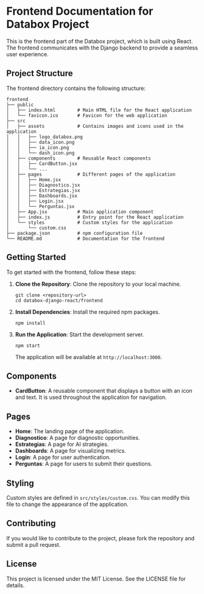 # Frontend Documentation for Databox Project

This is the frontend part of the Databox project, which is built using React. The frontend communicates with the Django backend to provide a seamless user experience.

## Project Structure

The frontend directory contains the following structure:

```
frontend
├── public
│   ├── index.html        # Main HTML file for the React application
│   └── favicon.ico       # Favicon for the web application
├── src
│   ├── assets            # Contains images and icons used in the application
│   │   ├── logo_databox.png
│   │   ├── data_icon.png
│   │   ├── ia_icon.png
│   │   └── dash_icon.png
│   ├── components        # Reusable React components
│   │   ├── CardButton.jsx
│   │   └── ...
│   ├── pages             # Different pages of the application
│   │   ├── Home.jsx
│   │   ├── Diagnostico.jsx
│   │   ├── Estrategias.jsx
│   │   ├── Dashboards.jsx
│   │   ├── Login.jsx
│   │   └── Perguntas.jsx
│   ├── App.jsx           # Main application component
│   ├── index.js          # Entry point for the React application
│   └── styles            # Custom styles for the application
│       └── custom.css
├── package.json          # npm configuration file
└── README.md             # Documentation for the frontend
```

## Getting Started

To get started with the frontend, follow these steps:

1. **Clone the Repository**: Clone the repository to your local machine.
   
   ```
   git clone <repository-url>
   cd databox-django-react/frontend
   ```

2. **Install Dependencies**: Install the required npm packages.

   ```
   npm install
   ```

3. **Run the Application**: Start the development server.

   ```
   npm start
   ```

   The application will be available at `http://localhost:3000`.

## Components

- **CardButton**: A reusable component that displays a button with an icon and text. It is used throughout the application for navigation.

## Pages

- **Home**: The landing page of the application.
- **Diagnostico**: A page for diagnostic opportunities.
- **Estrategias**: A page for AI strategies.
- **Dashboards**: A page for visualizing metrics.
- **Login**: A page for user authentication.
- **Perguntas**: A page for users to submit their questions.

## Styling

Custom styles are defined in `src/styles/custom.css`. You can modify this file to change the appearance of the application.

## Contributing

If you would like to contribute to the project, please fork the repository and submit a pull request.

## License

This project is licensed under the MIT License. See the LICENSE file for details.